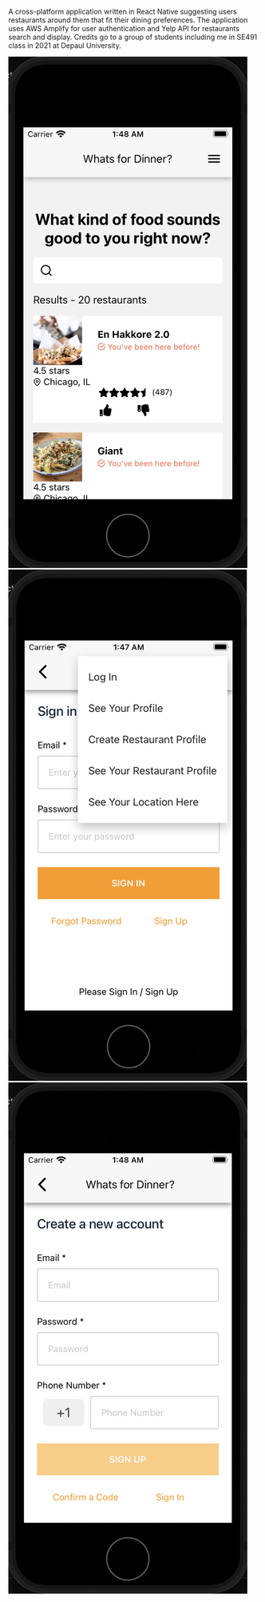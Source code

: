 A cross-platform application written in React Native suggesting users restaurants around them that fit their dining preferences. The application uses AWS Amplify for user authentication and Yelp API for restaurants search and display. Credits go to a group of students including me in SE491 class in 2021 at Depaul University.

![](images/01.png)
![](images/02.png)
![](images/03.png)
